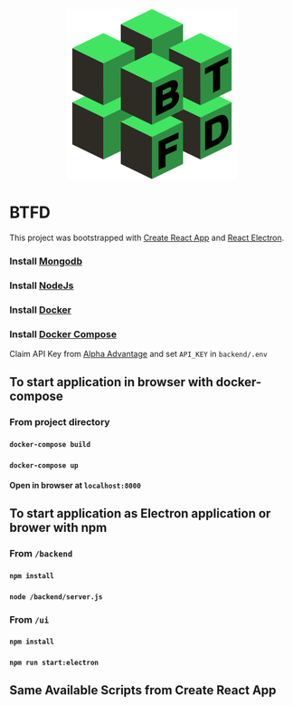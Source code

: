 <p align="center">
  <a alt="btfd" target="_blank"><img width=300 height=300 src="ui/public/btfd1.png"/></a>
</p>

# BTFD

This project was bootstrapped with [Create React App](https://github.com/facebook/create-react-app) and [React Electron](https://github.com/MaxRickettsUy/react-electron).

### Install [Mongodb](https://docs.mongodb.com/manual/installation/)
### Install [NodeJs](https://nodejs.org/en/https://docs.mongodb.com/manual/installation/)
### Install [Docker](https://docs.docker.com/engine/install/)
### Install [Docker Compose](https://docs.docker.com/compose/install/)

Claim API Key from [Alpha Advantage](https://www.alphavantage.co/support/#api-key) and set `API_KEY` in `backend/.env`

## To start application in browser with docker-compose

### From project directory
#### `docker-compose build`
#### `docker-compose up`
#### Open in browser at `localhost:8000`

## To start application as Electron application or brower with npm

### From `/backend`
#### `npm install`
#### `node /backend/server.js`

### From `/ui`
#### `npm install`
#### `npm run start:electron`

## Same Available Scripts from Create React App

